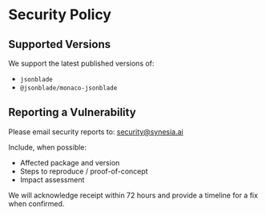 # Security Policy

## Supported Versions

We support the latest published versions of:

- `jsonblade`
- `@jsonblade/monaco-jsonblade`

## Reporting a Vulnerability

Please email security reports to: security@synesia.ai

Include, when possible:

- Affected package and version
- Steps to reproduce / proof-of-concept
- Impact assessment

We will acknowledge receipt within 72 hours and provide a timeline for a fix when confirmed.

